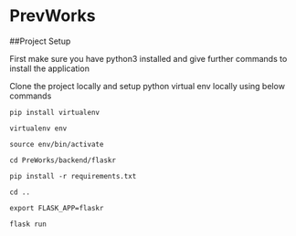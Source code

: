 # PrevWorks

##Project Setup 

First make sure you have python3 installed and give further commands to install the application

Clone the project locally and setup python virtual env locally using below commands 

```
pip install virtualenv

virtualenv env

source env/bin/activate

cd PreWorks/backend/flaskr

pip install -r requirements.txt

cd ..

export FLASK_APP=flaskr

flask run
```
